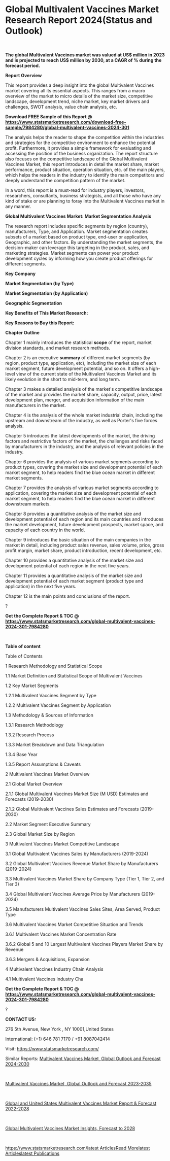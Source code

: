 <h1>Global Multivalent Vaccines Market Research Report 2024(Status and Outlook)</h1><br/><p><strong>The global Multivalent Vaccines market was valued at US$ million in 2023 and is projected to reach US$ million by 2030, at a <strong>CAGR</strong> of % during the forecast period.</strong></p>
 
 
 
 <p><strong>Report Overview</strong></p>
 
 
 
 <p>This report provides a deep insight into the global Multivalent Vaccines market covering all its essential aspects. This ranges from a macro overview of the market to micro details of the market size, competitive landscape, development trend, niche market, key market drivers and challenges, SWOT analysis, value chain analysis, etc.</p>
 
 
 
 <p><strong>Download FREE Sample of this Report @ <a href="https://www.statsmarketresearch.com/download-free-sample/7984280/global-multivalent-vaccines-2024-301">https://www.statsmarketresearch.com/download-free-sample/7984280/global-multivalent-vaccines-2024-301</a></strong></p>
 
 
 
 <p>The analysis helps the reader to shape the competition within the industries and strategies for the competitive environment to enhance the potential profit. Furthermore, it provides a simple framework for evaluating and accessing the position of the business organization. The report structure also focuses on the competitive landscape of the Global Multivalent Vaccines Market, this report introduces in detail the market share, market performance, product situation, operation situation, etc. of the main players, which helps the readers in the industry to identify the main competitors and deeply understand the competition pattern of the market.</p>
 
 
 
 <p>In a word, this report is a must-read for industry players, investors, researchers, consultants, business strategists, and all those who have any kind of stake or are planning to foray into the Multivalent Vaccines market in any manner.</p>
 
 
 
 <p><strong>Global Multivalent Vaccines Market: Market Segmentation Analysis</strong></p>
 
 
 
 <p>The research report includes specific segments by region (country), manufacturers, Type, and Application. Market segmentation creates subsets of a market based on product type, end-user or application, Geographic, and other factors. By understanding the market segments, the decision-maker can leverage this targeting in the product, sales, and marketing strategies. Market segments can power your product development cycles by informing how you create product offerings for different segments.</p>
 
 
 
 <p><strong>Key Company</strong></p>
 
 
 
 <p><strong>Market Segmentation (by Type)</strong></p>
 
 
 
 <p><strong>Market Segmentation (<strong>by Application</strong>)</strong></p>
 
 
 
 <p><strong>Geographic Segmentation</strong></p>
 
 
 
 <p><strong>Key Benefits of This Market Research:</strong></p>
 
 
 
 <p><strong>Key <strong>Reasons to Buy</strong> this Report:</strong></p>
 
 
 
 <p><strong>Chapter Outline</strong></p>
 
 
 
 <p>Chapter 1 mainly introduces the statistical <strong>scope</strong> of the report, market division standards, and market research methods.</p>
 
 
 
 <p>Chapter 2 is an executive <strong>summary</strong> of different market segments (by region, product type, application, etc), including the market size of each market segment, future development potential, and so on. It offers a high-level view of the current state of the Multivalent Vaccines Market and its likely evolution in the short to mid-term, and long term.</p>
 
 
 
 <p>Chapter 3 makes a detailed analysis of the market&#39;s competitive landscape of the market and provides the market share, capacity, output, price, latest development plan, merger, and acquisition information of the main manufacturers in the market.</p>
 
 
 
 <p>Chapter 4 is the analysis of the whole market industrial chain, including the upstream and downstream of the industry, as well as Porter&#39;s five forces analysis.</p>
 
 
 
 <p>Chapter 5 introduces the latest developments of the market, the driving factors and restrictive factors of the market, the challenges and risks faced by manufacturers in the industry, and the analysis of relevant policies in the industry.</p>
 
 
 
 <p>Chapter 6 provides the analysis of various market segments according to product types, covering the market size and development potential of each market segment, to help readers find the blue ocean market in different market segments.</p>
 
 
 
 <p>Chapter 7 provides the analysis of various market segments according to application, covering the market size and development potential of each market segment, to help readers find the blue ocean market in different downstream markets.</p>
 
 
 
 <p>Chapter 8 provides a quantitative analysis of the market size and development potential of each region and its main countries and introduces the market development, future development prospects, market space, and capacity of each country in the world.</p>
 
 
 
 <p>Chapter 9 introduces the basic situation of the main companies in the market in detail, including product sales revenue, sales volume, price, gross profit margin, market share, product introduction, recent development, etc.</p>
 
 
 
 <p>Chapter 10 provides a quantitative analysis of the market size and development potential of each region in the next five years.</p>
 
 
 
 <p>Chapter 11 provides a quantitative analysis of the market size and development potential of each market segment (product type and application) in the next five years.</p>
 
 
 
 <p>Chapter 12 is the main points and conclusions of the report.</p>
 
 
 
 <p>? </p>
 
 
 
 <div><b>Get the Complete Report & TOC @ <a href="https://www.statsmarketresearch.com/global-multivalent-vaccines-2024-301-7984280">https://www.statsmarketresearch.com/global-multivalent-vaccines-2024-301-7984280</a></b></div>
 
 
 
 <p><br />
 
 <b>Table of content</b></p>
 
 
 
 <p>Table of Contents<br />
 
 1 Research Methodology and Statistical Scope<br />
 
 1.1 Market Definition and Statistical Scope of Multivalent Vaccines<br />
 
 1.2 Key Market Segments<br />
 
 1.2.1 Multivalent Vaccines Segment by Type<br />
 
 1.2.2 Multivalent Vaccines Segment by Application<br />
 
 1.3 Methodology & Sources of Information<br />
 
 1.3.1 Research Methodology<br />
 
 1.3.2 Research Process<br />
 
 1.3.3 Market Breakdown and Data Triangulation<br />
 
 1.3.4 Base Year<br />
 
 1.3.5 Report Assumptions & Caveats<br />
 
 2 Multivalent Vaccines Market Overview<br />
 
 2.1 Global Market Overview<br />
 
 2.1.1 Global Multivalent Vaccines Market Size (M USD) Estimates and Forecasts (2019-2030)<br />
 
 2.1.2 Global Multivalent Vaccines Sales Estimates and Forecasts (2019-2030)<br />
 
 2.2 Market Segment Executive Summary<br />
 
 2.3 Global Market Size by Region<br />
 
 3 Multivalent Vaccines Market Competitive Landscape<br />
 
 3.1 Global Multivalent Vaccines Sales by Manufacturers (2019-2024)<br />
 
 3.2 Global Multivalent Vaccines Revenue Market Share by Manufacturers (2019-2024)<br />
 
 3.3 Multivalent Vaccines Market Share by Company Type (Tier 1, Tier 2, and Tier 3)<br />
 
 3.4 Global Multivalent Vaccines Average Price by Manufacturers (2019-2024)<br />
 
 3.5 Manufacturers Multivalent Vaccines Sales Sites, Area Served, Product Type<br />
 
 3.6 Multivalent Vaccines Market Competitive Situation and Trends<br />
 
 3.6.1 Multivalent Vaccines Market Concentration Rate<br />
 
 3.6.2 Global 5 and 10 Largest Multivalent Vaccines Players Market Share by Revenue<br />
 
 3.6.3 Mergers & Acquisitions, Expansion<br />
 
 4 Multivalent Vaccines Industry Chain Analysis<br />
 
 4.1 Multivalent Vaccines Industry Cha</p>
 
 
 
 <div><b>Get the Complete Report & TOC @ <a href="https://www.statsmarketresearch.com/global-multivalent-vaccines-2024-301-7984280">https://www.statsmarketresearch.com/global-multivalent-vaccines-2024-301-7984280</a></b></div>
 
 
 
 <p>? </p>
 
 
 
 <p><b>CONTACT US:</b><br />
 
 276 5th Avenue, New York , NY 10001,United States<br />
 
 International: (+1) 646 781 7170 / +91 8087042414<br />
 
 Visit: <a href="https://www.statsmarketresearch.com/">https://www.statsmarketresearch.com/</a><br />
 
 Similar Reports: <a href="https://www.statsmarketresearch.com/global-multivalent-vaccines-2024-301-7984280">Multivalent Vaccines Market, Global Outlook and Forecast 2024-2030</a><br />
 
 <br />
 
 <a href="https://www.statsmarketresearch.com/global-multivalent-vaccines-2024-301-7984280">Multivalent Vaccines Market, Global Outlook and Forecast 2023-2035</a><br />
 
 <br />
 
 <a href="https://www.statsmarketresearch.com/global-multivalent-vaccines-2024-301-7984280">Global and United States Multivalent Vaccines Market Report & Forecast 2022-2028</a><br />
 
 <br />
 
 <a href="https://www.statsmarketresearch.com/global-multivalent-vaccines-2024-301-7984280">Global Multivalent Vaccines Market Insights, Forecast to 2028</a><br />
 
 <br />
 
 <a href="https://gyeongbokgung.com">https://www.statsmarketresearch.com/</a><a href="https://hallyeomaritime.com">latest Articles</a><a href="https://jingwansa.com">Read More</a><a href="https://nguoiviet.jp/">latest Articles</a><a href="https://www.intelmarketresearch.com/">latest Publications</a></p>